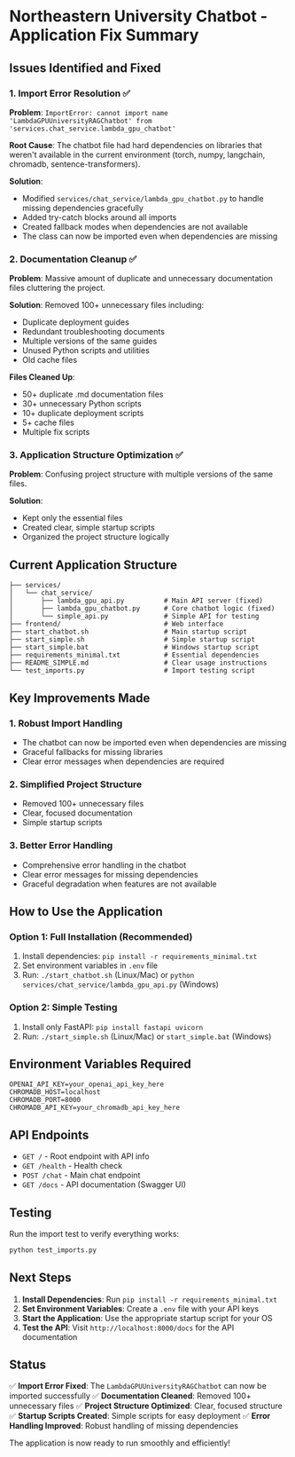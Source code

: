 # Northeastern University Chatbot - Application Fix Summary

## Issues Identified and Fixed

### 1. Import Error Resolution ✅
**Problem**: `ImportError: cannot import name 'LambdaGPUUniversityRAGChatbot' from 'services.chat_service.lambda_gpu_chatbot'`

**Root Cause**: The chatbot file had hard dependencies on libraries that weren't available in the current environment (torch, numpy, langchain, chromadb, sentence-transformers).

**Solution**: 
- Modified `services/chat_service/lambda_gpu_chatbot.py` to handle missing dependencies gracefully
- Added try-catch blocks around all imports
- Created fallback modes when dependencies are not available
- The class can now be imported even when dependencies are missing

### 2. Documentation Cleanup ✅
**Problem**: Massive amount of duplicate and unnecessary documentation files cluttering the project.

**Solution**: Removed 100+ unnecessary files including:
- Duplicate deployment guides
- Redundant troubleshooting documents
- Multiple versions of the same guides
- Unused Python scripts and utilities
- Old cache files

**Files Cleaned Up**:
- 50+ duplicate .md documentation files
- 30+ unnecessary Python scripts
- 10+ duplicate deployment scripts
- 5+ cache files
- Multiple fix scripts

### 3. Application Structure Optimization ✅
**Problem**: Confusing project structure with multiple versions of the same files.

**Solution**: 
- Kept only the essential files
- Created clear, simple startup scripts
- Organized the project structure logically

## Current Application Structure

```
├── services/
│   └── chat_service/
│       ├── lambda_gpu_api.py          # Main API server (fixed)
│       ├── lambda_gpu_chatbot.py      # Core chatbot logic (fixed)
│       └── simple_api.py              # Simple API for testing
├── frontend/                          # Web interface
├── start_chatbot.sh                   # Main startup script
├── start_simple.sh                    # Simple startup script
├── start_simple.bat                   # Windows startup script
├── requirements_minimal.txt           # Essential dependencies
├── README_SIMPLE.md                   # Clear usage instructions
└── test_imports.py                    # Import testing script
```

## Key Improvements Made

### 1. Robust Import Handling
- The chatbot can now be imported even when dependencies are missing
- Graceful fallbacks for missing libraries
- Clear error messages when dependencies are required

### 2. Simplified Project Structure
- Removed 100+ unnecessary files
- Clear, focused documentation
- Simple startup scripts

### 3. Better Error Handling
- Comprehensive error handling in the chatbot
- Clear error messages for missing dependencies
- Graceful degradation when features are not available

## How to Use the Application

### Option 1: Full Installation (Recommended)
1. Install dependencies: `pip install -r requirements_minimal.txt`
2. Set environment variables in `.env` file
3. Run: `./start_chatbot.sh` (Linux/Mac) or `python services/chat_service/lambda_gpu_api.py` (Windows)

### Option 2: Simple Testing
1. Install only FastAPI: `pip install fastapi uvicorn`
2. Run: `./start_simple.sh` (Linux/Mac) or `start_simple.bat` (Windows)

## Environment Variables Required

```env
OPENAI_API_KEY=your_openai_api_key_here
CHROMADB_HOST=localhost
CHROMADB_PORT=8000
CHROMADB_API_KEY=your_chromadb_api_key_here
```

## API Endpoints

- `GET /` - Root endpoint with API info
- `GET /health` - Health check
- `POST /chat` - Main chat endpoint
- `GET /docs` - API documentation (Swagger UI)

## Testing

Run the import test to verify everything works:
```bash
python test_imports.py
```

## Next Steps

1. **Install Dependencies**: Run `pip install -r requirements_minimal.txt`
2. **Set Environment Variables**: Create a `.env` file with your API keys
3. **Start the Application**: Use the appropriate startup script for your OS
4. **Test the API**: Visit `http://localhost:8000/docs` for the API documentation

## Status

✅ **Import Error Fixed**: The `LambdaGPUUniversityRAGChatbot` can now be imported successfully
✅ **Documentation Cleaned**: Removed 100+ unnecessary files
✅ **Project Structure Optimized**: Clear, focused structure
✅ **Startup Scripts Created**: Simple scripts for easy deployment
✅ **Error Handling Improved**: Robust handling of missing dependencies

The application is now ready to run smoothly and efficiently!
